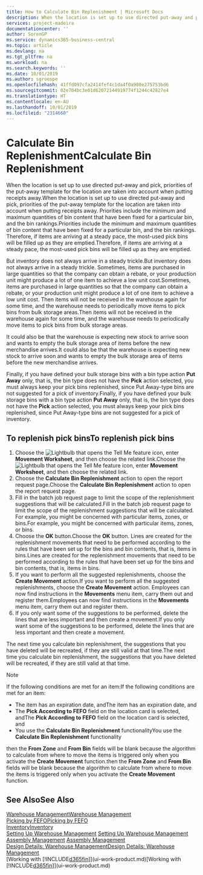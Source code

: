 ```yaml
---
title: How to Calculate Bin Replenishment | Microsoft Docs
description: When the location is set up to use directed put-away and pick, priorities of the put-away template for the location are taken into account when putting receipts away.
services: project-madeira
documentationcenter: ''
author: SorenGP
ms.service: dynamics365-business-central
ms.topic: article
ms.devlang: na
ms.tgt_pltfrm: na
ms.workload: na
ms.search.keywords: ''
ms.date: 10/01/2019
ms.author: sgroespe
ms.openlocfilehash: 41ffd097cfa2414fef4c1da4f0a908e275753bd6
ms.sourcegitcommit: 02e704bc3e01d62072144919774f1244c42827e4
ms.translationtype: HT
ms.contentlocale: en-AU
ms.lasthandoff: 10/01/2019
ms.locfileid: "2314660"
---
```

# <a name="calculate-bin-replenishment"></a><span data-ttu-id="19470-103">Calculate Bin Replenishment</span><span class="sxs-lookup"><span data-stu-id="19470-103">Calculate Bin Replenishment</span></span>
<span data-ttu-id="19470-104">When the location is set up to use directed put-away and pick, priorities of the put-away template for the location are taken into account when putting receipts away.</span><span class="sxs-lookup"><span data-stu-id="19470-104">When the location is set up to use directed put-away and pick, priorities of the put-away template for the location are taken into account when putting receipts away.</span></span> <span data-ttu-id="19470-105">Priorities include the minimum and maximum quantities of bin content that have been fixed for a particular bin, and the bin rankings.</span><span class="sxs-lookup"><span data-stu-id="19470-105">Priorities include the minimum and maximum quantities of bin content that have been fixed for a particular bin, and the bin rankings.</span></span> <span data-ttu-id="19470-106">Therefore, if items are arriving at a steady pace, the most-used pick bins will be filled up as they are emptied.</span><span class="sxs-lookup"><span data-stu-id="19470-106">Therefore, if items are arriving at a steady pace, the most-used pick bins will be filled up as they are emptied.</span></span>  

<span data-ttu-id="19470-107">But inventory does not always arrive in a steady trickle.</span><span class="sxs-lookup"><span data-stu-id="19470-107">But inventory does not always arrive in a steady trickle.</span></span> <span data-ttu-id="19470-108">Sometimes, items are purchased in large quantities so that the company can obtain a rebate, or your production unit might produce a lot of one item to achieve a low unit cost.</span><span class="sxs-lookup"><span data-stu-id="19470-108">Sometimes, items are purchased in large quantities so that the company can obtain a rebate, or your production unit might produce a lot of one item to achieve a low unit cost.</span></span> <span data-ttu-id="19470-109">Then items will not be received in the warehouse again for some time, and the warehouse needs to periodically move items to pick bins from bulk storage areas.</span><span class="sxs-lookup"><span data-stu-id="19470-109">Then items will not be received in the warehouse again for some time, and the warehouse needs to periodically move items to pick bins from bulk storage areas.</span></span>  

<span data-ttu-id="19470-110">It could also be that the warehouse is expecting new stock to arrive soon and wants to empty the bulk storage area of items before the new merchandise arrives.</span><span class="sxs-lookup"><span data-stu-id="19470-110">It could also be that the warehouse is expecting new stock to arrive soon and wants to empty the bulk storage area of items before the new merchandise arrives.</span></span>  

<span data-ttu-id="19470-111">Finally, if you have defined your bulk storage bins with a bin type action **Put Away** only, that is, the bin type does not have the **Pick** action selected, you must always keep your pick bins replenished, since Put Away-type bins are not suggested for a pick of inventory.</span><span class="sxs-lookup"><span data-stu-id="19470-111">Finally, if you have defined your bulk storage bins with a bin type action **Put Away** only, that is, the bin type does not have the **Pick** action selected, you must always keep your pick bins replenished, since Put Away-type bins are not suggested for a pick of inventory.</span></span>  

## <a name="to-replenish-pick-bins"></a><span data-ttu-id="19470-112">To replenish pick bins</span><span class="sxs-lookup"><span data-stu-id="19470-112">To replenish pick bins</span></span>  
1.  <span data-ttu-id="19470-113">Choose the ![Lightbulb that opens the Tell Me feature](media/ui-search/search_small.png "Tell me what you want to do") icon, enter **Movement Worksheet**, and then choose the related link.</span><span class="sxs-lookup"><span data-stu-id="19470-113">Choose the ![Lightbulb that opens the Tell Me feature](media/ui-search/search_small.png "Tell me what you want to do") icon, enter **Movement Worksheet**, and then choose the related link.</span></span>  
2.  <span data-ttu-id="19470-114">Choose the **Calculate Bin Replenishment** action to open the report request page.</span><span class="sxs-lookup"><span data-stu-id="19470-114">Choose the **Calculate Bin Replenishment** action to open the report request page.</span></span>  
3.  <span data-ttu-id="19470-115">Fill in the batch job request page to limit the scope of the replenishment suggestions that will be calculated.</span><span class="sxs-lookup"><span data-stu-id="19470-115">Fill in the batch job request page to limit the scope of the replenishment suggestions that will be calculated.</span></span> <span data-ttu-id="19470-116">For example, you might be concerned with particular items, zones, or bins.</span><span class="sxs-lookup"><span data-stu-id="19470-116">For example, you might be concerned with particular items, zones, or bins.</span></span>  
4.  <span data-ttu-id="19470-117">Choose the **OK** button.</span><span class="sxs-lookup"><span data-stu-id="19470-117">Choose the **OK** button.</span></span> <span data-ttu-id="19470-118">Lines are created for the replenishment movements that need to be performed according to the rules that have been set up for the bins and bin contents, that is, items in bins.</span><span class="sxs-lookup"><span data-stu-id="19470-118">Lines are created for the replenishment movements that need to be performed according to the rules that have been set up for the bins and bin contents, that is, items in bins.</span></span>  
5.  <span data-ttu-id="19470-119">If you want to perform all the suggested replenishments, choose the **Create Movement** action.</span><span class="sxs-lookup"><span data-stu-id="19470-119">If you want to perform all the suggested replenishments, choose the **Create Movement** action.</span></span> <span data-ttu-id="19470-120">Employees can now find instructions in the **Movements** menu item, carry them out and register them.</span><span class="sxs-lookup"><span data-stu-id="19470-120">Employees can now find instructions in the **Movements** menu item, carry them out and register them.</span></span>  
6.  <span data-ttu-id="19470-121">If you only want some of the suggestions to be performed, delete the lines that are less important and then create a movement.</span><span class="sxs-lookup"><span data-stu-id="19470-121">If you only want some of the suggestions to be performed, delete the lines that are less important and then create a movement.</span></span>  

<span data-ttu-id="19470-122">The next time you calculate bin replenishment, the suggestions that you have deleted will be recreated, if they are still valid at that time.</span><span class="sxs-lookup"><span data-stu-id="19470-122">The next time you calculate bin replenishment, the suggestions that you have deleted will be recreated, if they are still valid at that time.</span></span>  

> [!NOTE]  
>  <span data-ttu-id="19470-123">If the following conditions are met for an item:</span><span class="sxs-lookup"><span data-stu-id="19470-123">If the following conditions are met for an item:</span></span>  
>   
>  -   <span data-ttu-id="19470-124">The item has an expiration date, and</span><span class="sxs-lookup"><span data-stu-id="19470-124">The item has an expiration date, and</span></span>  
> -   <span data-ttu-id="19470-125">The **Pick According to FEFO** field on the location card is selected, and</span><span class="sxs-lookup"><span data-stu-id="19470-125">The **Pick According to FEFO** field on the location card is selected, and</span></span>  
> -   <span data-ttu-id="19470-126">You use the **Calculate Bin Replenishment** functionality</span><span class="sxs-lookup"><span data-stu-id="19470-126">You use the **Calculate Bin Replenishment** functionality</span></span>  
>   
>  <span data-ttu-id="19470-127">then the **From Zone** and **From Bin** fields will be blank because the algorithm to calculate from where to move the items is triggered only when you activate the **Create Movement** function.</span><span class="sxs-lookup"><span data-stu-id="19470-127">then the **From Zone** and **From Bin** fields will be blank because the algorithm to calculate from where to move the items is triggered only when you activate the **Create Movement** function.</span></span>  

## <a name="see-also"></a><span data-ttu-id="19470-128">See Also</span><span class="sxs-lookup"><span data-stu-id="19470-128">See Also</span></span>  
[<span data-ttu-id="19470-129">Warehouse Management</span><span class="sxs-lookup"><span data-stu-id="19470-129">Warehouse Management</span></span>](warehouse-manage-warehouse.md)  
[<span data-ttu-id="19470-130">Picking by FEFO</span><span class="sxs-lookup"><span data-stu-id="19470-130">Picking by FEFO</span></span>](warehouse-picking-by-fefo.md)  
[<span data-ttu-id="19470-131">Inventory</span><span class="sxs-lookup"><span data-stu-id="19470-131">Inventory</span></span>](inventory-manage-inventory.md)  
<span data-ttu-id="19470-132">[Setting Up Warehouse Management](warehouse-setup-warehouse.md)   </span><span class="sxs-lookup"><span data-stu-id="19470-132">[Setting Up Warehouse Management](warehouse-setup-warehouse.md)   </span></span>  
<span data-ttu-id="19470-133">[Assembly Management](assembly-assemble-items.md)  </span><span class="sxs-lookup"><span data-stu-id="19470-133">[Assembly Management](assembly-assemble-items.md)  </span></span>  
[<span data-ttu-id="19470-134">Design Details: Warehouse Management</span><span class="sxs-lookup"><span data-stu-id="19470-134">Design Details: Warehouse Management</span></span>](design-details-warehouse-management.md)  
<span data-ttu-id="19470-135">[Working with [!INCLUDE[d365fin](includes/d365fin_md.md)]](ui-work-product.md)</span><span class="sxs-lookup"><span data-stu-id="19470-135">[Working with [!INCLUDE[d365fin](includes/d365fin_md.md)]](ui-work-product.md)</span></span>
